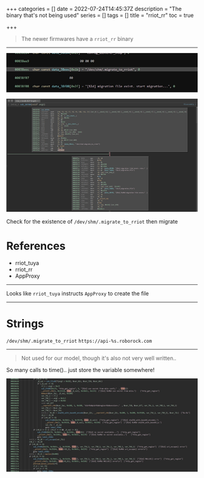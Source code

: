 +++
categories = []
date = 2022-07-24T14:45:37Z
description = "The binary that's not being used"
series = []
tags = []
title = "rriot_rr"
toc = true

+++
> The newer firmwares have a `rriot_rr` binary

***

![](/uploads/20220724-snipaste_2022-07-25_00-45-55.jpg)

![](/uploads/20220724-snipaste_2022-07-25_00-54-46.jpg)

Check for the existence of `/dev/shm/.migrate_to_rriot` then migrate

# References

* rriot_tuya
* rriot_rr
* AppProxy

***

Looks like `rriot_tuya` instructs `AppProxy` to create the file

***

# Strings

`/dev/shm/.migrate_to_rriot`
`https://api-%s.roborock.com`

***

> Not used for our model, though it's also not very well written..

So many calls to time().. just store the variable somewhere!

**![](/uploads/20220724-snipaste_2022-07-25_00-51-07.jpg)**